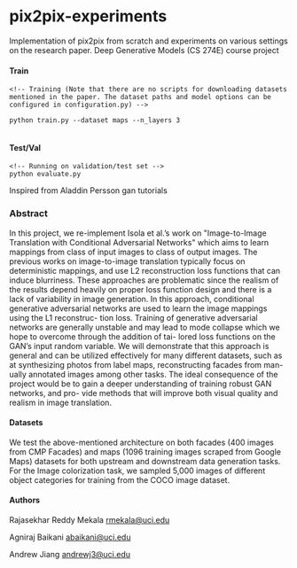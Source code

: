 # pix2pix-experiments
Implementation of pix2pix from scratch and experiments on various settings on the research paper. Deep Generative Models (CS 274E) course project


#### Train
```
<!-- Training (Note that there are no scripts for downloading datasets mentioned in the paper. The dataset paths and model options can be configured in configuration.py) -->

python train.py --dataset maps --n_layers 3


```

#### Test/Val

```
<!-- Running on validation/test set -->
python evaluate.py 
```

Inspired from Aladdin Persson gan tutorials




### Abstract

In this project, we re-implement Isola et al.’s work on "Image-to-Image Translation
with Conditional Adversarial Networks" which aims to learn mappings from class
of input images to class of output images. The previous works on image-to-image
translation typically focus on deterministic mappings, and use L2 reconstruction
loss functions that can induce blurriness. These approaches are problematic since
the realism of the results depend heavily on proper loss function design and there
is a lack of variability in image generation. In this approach, conditional generative
adversarial networks are used to learn the image mappings using the L1 reconstruc-
tion loss. Training of generative adversarial networks are generally unstable and
may lead to mode collapse which we hope to overcome through the addition of tai-
lored loss functions on the GAN’s input random variable. We will demonstrate that
this approach is general and can be utilized effectively for many different datasets,
such as at synthesizing photos from label maps, reconstructing facades from man-
ually annotated images among other tasks. The ideal consequence of the project
would be to gain a deeper understanding of training robust GAN networks, and pro-
vide methods that will improve both visual quality and realism in image translation.




#### Datasets

We test the above-mentioned architecture on both facades (400 images from CMP Facades) and
maps (1096 training images scraped from Google Maps) datasets for both upstream and downstream
data generation tasks. For the Image colorization task, we sampled 5,000 images of different object
categories for training from the COCO image dataset.


#### Authors

Rajasekhar Reddy Mekala
rmekala@uci.edu

Agniraj Baikani
abaikani@uci.edu


Andrew Jiang
andrewj3@uci.edu


